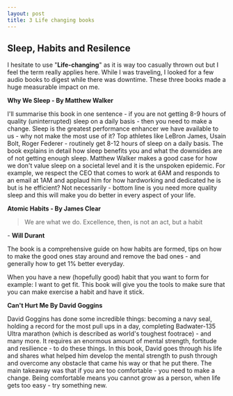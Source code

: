 ```yaml
---
layout: post
title: 3 Life changing books
---
```

## Sleep, Habits and Resilence

I hesitate to use "**Life-changing**" as it is way too casually thrown out but I feel the term really applies here. While I was traveling, I looked for a few audio books to digest while there was downtime. These three books made a huge measurable impact on me.

**Why We Sleep - By Matthew Walker**

I'll summarise this book in one sentence - if you are not getting 8-9 hours of quality (uninterrupted) sleep on a daily basis - then you need to make a change. Sleep is the greatest performance enhancer we have available to us - why not make the most use of it? Top athletes like LeBron James, Usain Bolt, Roger Federer - routinely get 8-12 hours of sleep on a daily basis. The book explains in detail how sleep benefits you and what the downsides are of not getting enough sleep. Matthew Walker makes a good case for how we don't value sleep on a societal level and it is the unspoken epidemic. For example, we respect the CEO that comes to work at 6AM and responds to an email at 1AM and applaud him for how hardworking and dedicated he is but is he efficient? Not necessarily - bottom line is you need more quality sleep and this will make you do better in every aspect of your life.

**Atomic Habits - By James Clear**

> We are what we do.  Excellence, then, is not an act, but a habit

\- **Will Durant**

The book is a comprehensive guide on how habits are formed, tips on how to make the good ones stay around and remove the bad ones - and generally how to get 1% better everyday.

When you have a new (hopefully good) habit that you want to form for example: I want to get fit. This book will give you the tools to make sure that you can make exercise a habit and have it stick.

**Can't Hurt Me By David Goggins**

David Goggins has done some incredible things: becoming a navy seal, holding a record for the most pull ups in a day, completing Badwater-135 Ultra marathon (which is described as world's toughest footrace) - and many more. It requires an enormous amount of mental strength, fortitude and resilience - to do these things. In this book, David goes through his life and shares what helped him develop the mental strength to push through and overcome any obstacle that came his way or that he put there. The main takeaway was that if you are too comfortable - you need to make a change. Being comfortable means you cannot grow as a person, when life gets too easy - try something new.
